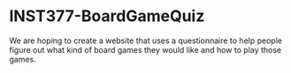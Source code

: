 # INST377-BoardGameQuiz
We are hoping to create a website that uses a questionnaire to help people figure out what kind of board games they would like and how to play those games.
